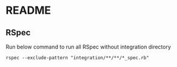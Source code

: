 # README

## RSpec 

Run below command to run all RSpec without integration directory
```
rspec --exclude-pattern "integration/**/**/*_spec.rb"
```
